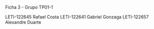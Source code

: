 Ficha 3 - Grupo TP01-1

LETI-122645 Rafael Costa
LETI-122641 Gabriel Gonzaga
LETI-122657 Alexandre Duarte
